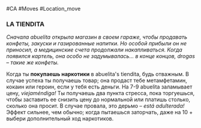 #CA #Moves #Location_move

### LA TIENDITA
*Сначала abuelita открыла магазин в своем гараже, чтобы продавать конфеты, закуски и газированные напитки. Но особой прибыли он не приносил, а медицинские счета продолжали накапливаться. Когда появился картель, она особо не задумывалась... в конце концов, drogas – такие же конфеты.*

Когда ты **покупаешь наркотики** в abuelita's tiendita, будь отважным. В случае успеха ты получаешь товар; она продаст тебе метамфетамин, кокаин или героин, если у тебя есть деньги. На 7-9 abuelita заламывает цену, *viejaméndiga!* Ты получаешь два пункта стресса, пока торгуешься, чтобы заставить ее снизить цену до нормальной или платишь столько, сколько она просит. В случае провала, это дерьмо – *está adulterada!* Эффект сильнее, чем обычно; когда пытаешься заторчать, даже на 10 + выбери дополнительный ход наркотиков.